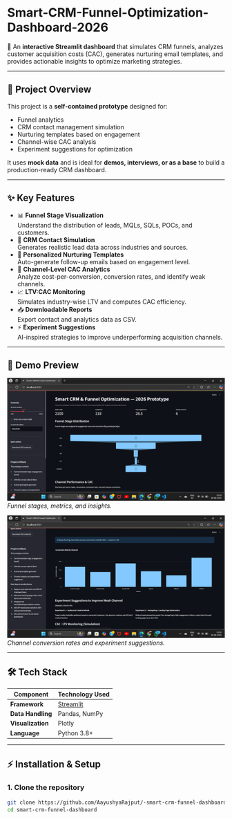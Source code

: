# Smart-CRM-Funnel-Optimization-Dashboard-2026

🚀 An **interactive Streamlit dashboard** that simulates CRM funnels, analyzes customer acquisition costs (CAC), generates nurturing email templates, and provides actionable insights to optimize marketing strategies.

---

## **📌 Project Overview**
This project is a **self-contained prototype** designed for:
- Funnel analytics
- CRM contact management simulation
- Nurturing templates based on engagement
- Channel-wise CAC analysis
- Experiment suggestions for optimization

It uses **mock data** and is ideal for **demos, interviews, or as a base** to build a production-ready CRM dashboard.

---

## **✨ Key Features**
- 📊 **Funnel Stage Visualization**  
  Understand the distribution of leads, MQLs, SQLs, POCs, and customers.
- 🧩 **CRM Contact Simulation**  
  Generates realistic lead data across industries and sources.
- 💌 **Personalized Nurturing Templates**  
  Auto-generate follow-up emails based on engagement level.
- 💸 **Channel-Level CAC Analytics**  
  Analyze cost-per-conversion, conversion rates, and identify weak channels.
- 📈 **LTV:CAC Monitoring**  
  Simulates industry-wise LTV and computes CAC efficiency.
- 📥 **Downloadable Reports**  
  Export contact and analytics data as CSV.
- ⚡ **Experiment Suggestions**  
  AI-inspired strategies to improve underperforming acquisition channels.

---

## 📸 Demo Preview

![Dashboard Overview](https://github.com/AayushyaRajput/-Smart-CRM-Funnel-Optimization-Dashboard-2026-/blob/9bc37c35915e0e35f10aeb6bab45f9fe8334026a/Funnel%20stages.png)
*Funnel stages, metrics, and insights.*



![Channel Performance](https://github.com/AayushyaRajput/-Smart-CRM-Funnel-Optimization-Dashboard-2026-/blob/9bc37c35915e0e35f10aeb6bab45f9fe8334026a/Channel%20conversion.png)
*Channel conversion rates and experiment suggestions.*

---

## **🛠️ Tech Stack**
| Component        | Technology Used |
|------------------|------------------|
| **Framework**    | [Streamlit](https://streamlit.io/) |
| **Data Handling**| Pandas, NumPy |
| **Visualization**| Plotly |
| **Language**     | Python 3.8+ |

---

## **⚡ Installation & Setup**

### **1. Clone the repository**
```bash
git clone https://github.com/AayushyaRajput/-smart-crm-funnel-dashboard.git
cd smart-crm-funnel-dashboard

